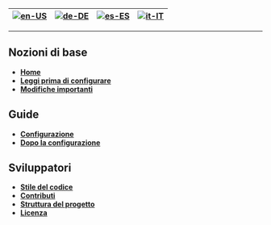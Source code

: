| [![en-US](https://raw.githubusercontent.com/hjnilsson/country-flags/master/png100px/us.png)](https://github.com/osuAkatsuki/bancho.py/wiki/Home) | [![de-DE](https://raw.githubusercontent.com/hjnilsson/country-flags/master/png100px/de.png)](https://github.com/osuAkatsuki/bancho.py/wiki/Home-de-DE) | [![es-ES](https://raw.githubusercontent.com/hjnilsson/country-flags/master/png100px/cn.png)](https://github.com/osuAkatsuki/bancho.py/wiki/Home-zh-CN) | [![it-IT](https://raw.githubusercontent.com/hjnilsson/country-flags/master/png100px/it.png)](https://github.com/osuAkatsuki/bancho.py/wiki/Home-it-IT) |
| --- | --- | --- | --- |

***

## Nozioni di base

* **[Home](https://github.com/osuAkatsuki/bancho.py/wiki/Home)**
* **[Leggi prima di configurare](https://github.com/osuAkatsuki/bancho.py/wiki/Read-before-setting-up)**
* **[Modifiche importanti](https://github.com/osuAkatsuki/bancho.py/wiki/Breaking-changes)**

## Guide

* **[Configurazione](https://github.com/osuAkatsuki/bancho.py/wiki/Setting-up)**
* **[Dopo la configurazione](https://github.com/osuAkatsuki/bancho.py/wiki/Post-setup)**

## Sviluppatori

* **[Stile del codice](https://github.com/osuAkatsuki/bancho.py/wiki/Code-style)**
* **[Contributi](https://github.com/osuAkatsuki/bancho.py/blob/master/.github/CONTRIBUTING.md)**
* **[Struttura del progetto](https://github.com/osuAkatsuki/bancho.py/wiki/Project-structure)**
* **[Licenza](https://github.com/osuAkatsuki/bancho.py/blob/master/LICENSE)**
